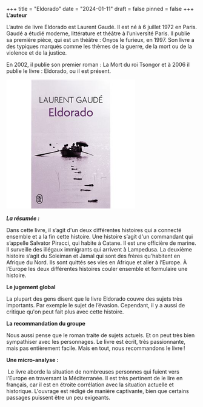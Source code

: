 +++
title = "Eldorado"
date = "2024-01-11"
draft = false
pinned = false
+++
**L’auteur**

L’autre de livre Eldorado est Laurent Gaudé. Il est né à 6 juillet 1972 en Paris. Gaudé a étudié moderne, littérature et théâtre à l’université Paris. Il publie sa première pièce, qui est un théâtre : Onyos le furieux, en 1997. Son livre a des typiques marqués comme les thèmes de la guerre, de la mort ou de la violence et de la justice.

En 2002, il publie son premier roman : La Mort du roi Tsongor et à 2006 il publie le livre : Eldorado, ou il est présent. 

![](eldorado.jpg "Livre: Eldorado")

***La résumée :***

Dans cette livre, il s’agit d'un deux différentes histoires qui a connecté ensemble et a la fin cette histoire. Une histoire s’agit d'un commandant qui s’appelle Salvator Piracci, qui habite à Catane. Il est une officière de marine. Il surveille des illégaux immigrants qui arrivent à Lampedusa. La deuxième histoire s’agit du Soleiman et Jamal qui sont des frères qu’habitent en Afrique du Nord. Ils sont quittés ses vies en Afrique et aller à l’Europe. À l’Europe les deux différentes histoires couler ensemble et formulaire une histoire.

**Le jugement global**

La plupart des gens disent que le livre Eldorado couvre des sujets très importants. Par exemple le sujet de l’évasion. Cependant, il y a aussi de critique qu'on peut fait plus avec cette histoire.

**La recommandation du groupe**

Nous aussi pense que le roman traite de sujets actuels. Et on peut très bien sympathiser avec les personnages. Le livre est écrit, très passionnante, mais pas entièrement facile. Mais en tout, nous recommandons le livre !

**Une micro-analyse :**

 Le livre aborde la situation de nombreuses personnes qui fuient vers l'Europe en traversant la Méditerranée. Il est très pertinent de le lire en français, car il est en étroite corrélation avec la situation actuelle et historique. L'ouvrage est rédigé de manière captivante, bien que certains passages puissent être un peu exigeants.
